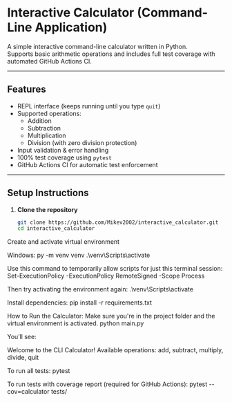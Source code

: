 # Interactive Calculator (Command-Line Application)

A simple interactive command-line calculator written in Python.  
Supports basic arithmetic operations and includes full test coverage with automated GitHub Actions CI.

---

##  Features

- REPL interface (keeps running until you type `quit`)
- Supported operations:
  - Addition
  - Subtraction
  - Multiplication
  - Division (with zero division protection)
- Input validation & error handling
- 100% test coverage using `pytest`
- GitHub Actions CI for automatic test enforcement

---

##  Setup Instructions

1. **Clone the repository**
   ```bash
   git clone https://github.com/Mikev2002/interactive_calculator.git
   cd interactive_calculator

Create and activate virtual environment

Windows:
py -m venv venv
.\venv\Scripts\activate

Use this command to temporarily allow scripts for just this terminal session:
Set-ExecutionPolicy -ExecutionPolicy RemoteSigned -Scope Process

Then try activating the environment again:
.\venv\Scripts\activate


Install dependencies:
pip install -r requirements.txt


How to Run the Calculator: 
Make sure you're in the project folder and the virtual environment is activated.
python main.py

You’ll see:

Welcome to the CLI Calculator!
Available operations: add, subtract, multiply, divide, quit

To run all tests:
pytest

To run tests with coverage report (required for GitHub Actions):
pytest --cov=calculator tests/
